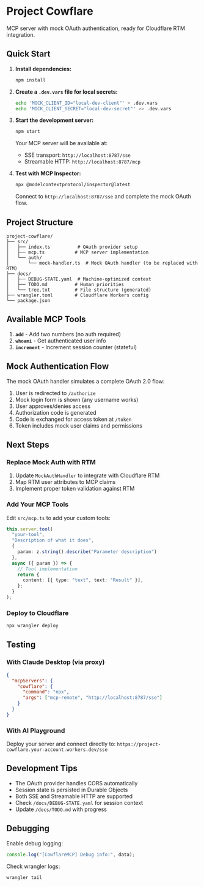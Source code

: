 # Project Cowflare

MCP server with mock OAuth authentication, ready for Cloudflare RTM integration.

## Quick Start

1. **Install dependencies:**
   ```bash
   npm install
   ```

2. **Create a `.dev.vars` file for local secrets:**
   ```bash
   echo 'MOCK_CLIENT_ID="local-dev-client"' > .dev.vars
   echo 'MOCK_CLIENT_SECRET="local-dev-secret"' >> .dev.vars
   ```

3. **Start the development server:**
   ```bash
   npm start
   ```

   Your MCP server will be available at:
   - SSE transport: `http://localhost:8787/sse`
   - Streamable HTTP: `http://localhost:8787/mcp`

4. **Test with MCP Inspector:**
   ```bash
   npx @modelcontextprotocol/inspector@latest
   ```

   Connect to `http://localhost:8787/sse` and complete the mock OAuth flow.

## Project Structure

```
project-cowflare/
├── src/
│   ├── index.ts          # OAuth provider setup
│   ├── mcp.ts           # MCP server implementation
│   └── auth/
│       └── mock-handler.ts  # Mock OAuth handler (to be replaced with RTM)
├── docs/
│   ├── DEBUG-STATE.yaml  # Machine-optimized context
│   ├── TODO.md          # Human priorities
│   └── tree.txt         # File structure (generated)
├── wrangler.toml        # Cloudflare Workers config
└── package.json
```

## Available MCP Tools

1. **`add`** - Add two numbers (no auth required)
2. **`whoami`** - Get authenticated user info
3. **`increment`** - Increment session counter (stateful)

## Mock Authentication Flow

The mock OAuth handler simulates a complete OAuth 2.0 flow:

1. User is redirected to `/authorize`
2. Mock login form is shown (any username works)
3. User approves/denies access
4. Authorization code is generated
5. Code is exchanged for access token at `/token`
6. Token includes mock user claims and permissions

## Next Steps

### Replace Mock Auth with RTM

1. Update `MockAuthHandler` to integrate with Cloudflare RTM
2. Map RTM user attributes to MCP claims
3. Implement proper token validation against RTM

### Add Your MCP Tools

Edit `src/mcp.ts` to add your custom tools:

```typescript
this.server.tool(
  "your-tool",
  "Description of what it does",
  { 
    param: z.string().describe("Parameter description") 
  },
  async ({ param }) => {
    // Tool implementation
    return {
      content: [{ type: "text", text: "Result" }],
    };
  }
);
```

### Deploy to Cloudflare

```bash
npx wrangler deploy
```

## Testing

### With Claude Desktop (via proxy)

```json
{
  "mcpServers": {
    "cowflare": {
      "command": "npx",
      "args": ["mcp-remote", "http://localhost:8787/sse"]
    }
  }
}
```

### With AI Playground

Deploy your server and connect directly to:
`https://project-cowflare.your-account.workers.dev/sse`

## Development Tips

- The OAuth provider handles CORS automatically
- Session state is persisted in Durable Objects
- Both SSE and Streamable HTTP are supported
- Check `/docs/DEBUG-STATE.yaml` for session context
- Update `/docs/TODO.md` with progress

## Debugging

Enable debug logging:

```typescript
console.log("[CowflareMCP] Debug info:", data);
```

Check wrangler logs:
```bash
wrangler tail
```